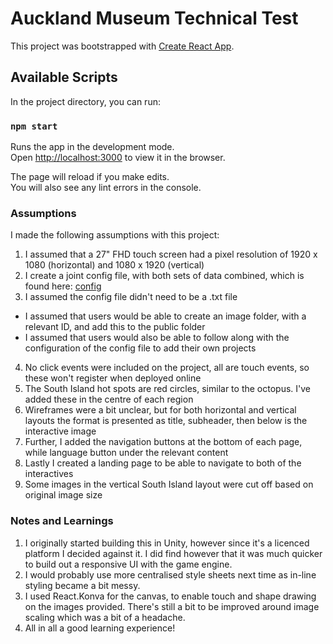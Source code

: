 # Auckland Museum Technical Test

This project was bootstrapped with [Create React App](https://github.com/facebook/create-react-app).

## Available Scripts

In the project directory, you can run:

### `npm start`

Runs the app in the development mode.\
Open [http://localhost:3000](http://localhost:3000) to view it in the browser.

The page will reload if you make edits.\
You will also see any lint errors in the console.


### Assumptions

I made the following assumptions with this project:

1. I assumed that a 27" FHD touch screen had a pixel resolution of 1920 x 1080 (horizontal) and 1080 x 1920 (vertical)
2. I create a joint config file, with both sets of data combined, which is found here: [config](src/config/data.tsx)
3. I assumed the config file didn't need to be a .txt file
- I assumed that users would be able to create an image folder, with a relevant ID, and add this to the public folder
- I assumed that users would also be able to follow along with the configuration of the config file to add their own projects
4. No click events were included on the project, all are touch events, so these won't register when deployed online
5. The South Island hot spots are red circles, similar to the octopus. I've added these in the centre of each region
6. Wireframes were a bit unclear, but for both horizontal and vertical layouts the format is presented as title, subheader, then below is the interactive image
7. Further, I added the navigation buttons at the bottom of each page, while language button under the relevant content 
8. Lastly I created a landing page to be able to navigate to both of the interactives
9. Some images in the vertical South Island layout were cut off based on original image size


### Notes and Learnings

1. I originally started building this in Unity, however since it's a licenced platform I decided against it. I did find however that it was much quicker to build out a responsive UI with the game engine.
2. I would probably use more centralised style sheets next time as in-line styling became a bit messy.
3. I used React.Konva for the canvas, to enable touch and shape drawing on the images provided. There's still a bit to be improved around image scaling which was a bit of a headache.
4. All in all a good learning experience!


